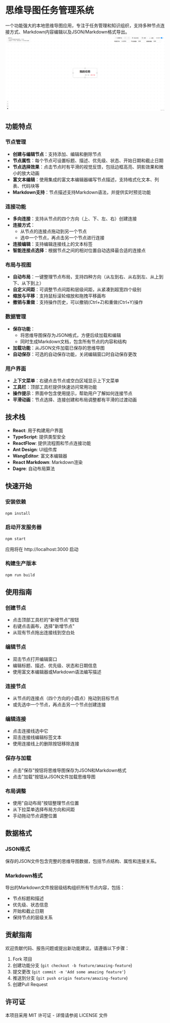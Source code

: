 # 思维导图任务管理系统

一个功能强大的本地思维导图应用，专注于任务管理和知识组织，支持多种节点连接方式、Markdown内容编辑以及JSON/Markdown格式导出。
![输入图片说明](image.png)
## 功能特点

### 节点管理
- **创建与编辑节点**：支持添加、编辑和删除节点
- **节点属性**：每个节点可设置标题、描述、优先级、状态、开始日期和截止日期
- **节点选择效果**：点击节点时有平滑的视觉反馈，包括边框高亮、阴影效果和微小的放大动画
- **富文本编辑**：使用集成的富文本编辑器编写节点描述，支持格式化文本、列表、代码块等
- **Markdown支持**：节点描述支持Markdown语法，并提供实时预览功能

### 连接功能
- **多向连接**：支持从节点的四个方向（上、下、左、右）创建连接
- **连接方式**：
  - 从节点的连接点拖动到另一个节点
  - 选中一个节点，再点击另一个节点进行连接
- **连接编辑**：支持编辑连接线上的文本标签
- **智能连接点选择**：根据节点之间的相对位置自动选择最合适的连接点

### 布局与视图
- **自动布局**：一键整理节点布局，支持四种方向（从左到右、从右到左、从上到下、从下到上）
- **自定义间距**：可调整节点间距和层级间距，从紧凑到超宽四个级别
- **缩放与平移**：支持鼠标滚轮缩放和拖拽平移画布
- **撤销与重做**：支持操作历史，可以撤销(Ctrl+Z)和重做(Ctrl+Y)操作

### 数据管理
- **保存功能**：
  - 将思维导图保存为JSON格式，方便后续加载和编辑
  - 同时生成Markdown文档，包含所有节点的内容和结构
- **加载功能**：从JSON文件加载已保存的思维导图
- **自动保存**：可选的自动保存功能，关闭编辑窗口时自动保存更改

### 用户界面
- **上下文菜单**：右键点击节点或空白区域显示上下文菜单
- **工具栏**：顶部工具栏提供快速访问常用功能
- **操作提示**：界面中包含使用提示，帮助用户了解如何连接节点
- **平滑动画**：节点选择、连接创建和布局调整都有平滑的过渡动画

## 技术栈

- **React**: 用于构建用户界面
- **TypeScript**: 提供类型安全
- **ReactFlow**: 提供流程图和节点连接功能
- **Ant Design**: UI组件库
- **WangEditor**: 富文本编辑器
- **React Markdown**: Markdown渲染
- **Dagre**: 自动布局算法

## 快速开始

### 安装依赖
```bash
npm install
```

### 启动开发服务器
```bash
npm start
```
应用将在 http://localhost:3000 启动

### 构建生产版本
```bash
npm run build
```

## 使用指南

### 创建节点
- 点击顶部工具栏的"新增节点"按钮
- 右键点击画布，选择"新增节点"
- 从现有节点拖出连接线到空白处

### 编辑节点
- 双击节点打开编辑窗口
- 编辑标题、描述、优先级、状态和日期信息
- 使用富文本编辑器或Markdown语法编写描述

### 连接节点
- 从节点的连接点（四个方向的小圆点）拖动到目标节点
- 或先选中一个节点，再点击另一个节点创建连接

### 编辑连接
- 点击连接线选中它
- 双击连接线编辑标签文本
- 使用连接线上的删除按钮移除连接

### 保存与加载
- 点击"保存"按钮将思维导图保存为JSON和Markdown格式
- 点击"加载"按钮从JSON文件加载思维导图

### 布局调整
- 使用"自动布局"按钮整理节点位置
- 从下拉菜单选择布局方向和间距
- 手动拖动节点调整位置

## 数据格式

### JSON格式
保存的JSON文件包含完整的思维导图数据，包括节点结构、属性和连接关系。

### Markdown格式
导出的Markdown文件按层级结构组织所有节点内容，包括：
- 节点标题和描述
- 优先级、状态信息
- 开始和截止日期
- 保持节点的层级关系

## 贡献指南

欢迎贡献代码、报告问题或提出新功能建议。请遵循以下步骤：

1. Fork 项目
2. 创建功能分支 (`git checkout -b feature/amazing-feature`)
3. 提交更改 (`git commit -m 'Add some amazing feature'`)
4. 推送到分支 (`git push origin feature/amazing-feature`)
5. 创建Pull Request

## 许可证

本项目采用 MIT 许可证 - 详情请参阅 LICENSE 文件